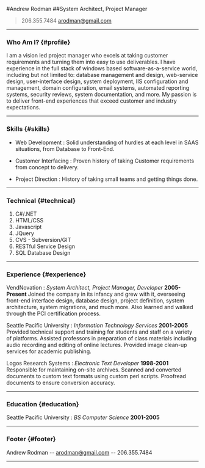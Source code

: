 #Andrew Rodman
##System Architect, Project Manager

>206.355.7484
>[arodman@gmail.com](arodman@gmail.com)

------

### Who Am I? {#profile}

I am a vision led project manager who excels at taking customer requirements and turning them into easy to use deliverables.  I have experience in the full stack of windows based software-as-a-service world, including but not limited to: database management and design, web-service design, user-interface design, system deployment, IIS configuration and management, domain configuration, email systems, automated reporting systems, security reviews, system documentation, and more.  My passion is to deliver front-end experiences that exceed customer and industry expectations.

------

### Skills {#skills}

* Web Development
  : Solid understanding of hurdles at each level in SAAS situations, from Database to Front-End.

* Customer Interfacing
  : Proven history of taking Customer requirements from concept to delivery.

* Project Direction
  : History of taking small teams and getting things done.

-----

### Technical {#technical}

1. C#/.NET
2. HTML/CSS
3. Javascript
4. JQuery
5. CVS - Subversion/GIT
6. RESTful Service Design
7. SQL Database Design

-----

### Experience  {#experience}

VendNovation
: *System Architect, Project Manager, Developer*
  __2005-Present__
  Joined the company in its infancy and grew with it, overseeing front-end interface design, database design, project definition, system architecture, system migrations, and much more.  Also learned and walked through the PCI certification process.

Seattle Pacific University
: *Information Technology Services*
  __2001-2005__
  Provided technical support and training for students and staff on a variety of platforms.  Assisted professors in preparation of class materials including audio recording and editing of online lectures.  Provided image clean-up services for academic publishing.

Logos Research Systems
: *Electronic Text Developer*
  __1998-2001__
  Responsible for maintaining on-site archives.  Scanned and converted documents to custom text formats using custom perl scripts.  Proofread documents to ensure conversion accuracy.

------

### Education {#education}

Seattle Pacific University
  : *BS Computer Science*
  __2001-2005__

------

### Footer {#footer}

Andrew Rodman -- [arodman@gmail.com](arodman@gmail.com) -- 206.355.7484

------
